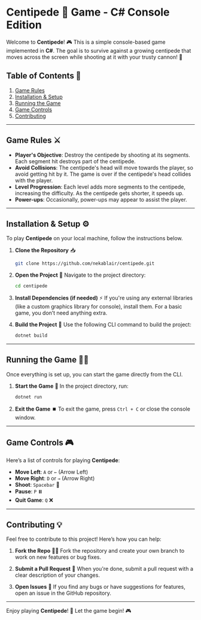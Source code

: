 ﻿# Centipede 🐍 Game - C# Console Edition

Welcome to **Centipede**! 🎮 This is a simple console-based game implemented in **C#**. The goal is to survive against a growing centipede that moves across the screen while shooting at it with your trusty cannon! 🚀

## Table of Contents 📑

1. [Game Rules](#game-rules)
2. [Installation & Setup](#installation-setup)
3. [Running the Game](#running-the-game)
4. [Game Controls](#game-controls)
5. [Contributing](#contributing)

---

## Game Rules ⚔️

- **Player's Objective**: Destroy the centipede by shooting at its segments. Each segment hit destroys part of the centipede.
- **Avoid Collisions**: The centipede's head will move towards the player, so avoid getting hit by it. The game is over if the centipede's head collides with the player.
- **Level Progression**: Each level adds more segments to the centipede, increasing the difficulty. As the centipede gets shorter, it speeds up.
- **Power-ups**: Occasionally, power-ups may appear to assist the player.

---

## Installation & Setup ⚙️

To play **Centipede** on your local machine, follow the instructions below.

1. **Clone the Repository** 📥
   ```bash
   git clone https://github.com/nekablair/centipede.git
   ```

2. **Open the Project** 🔑
   Navigate to the project directory:
   ```bash
   cd centipede
   ```

3. **Install Dependencies (if needed)** ⚡
   If you're using any external libraries (like a custom graphics library for console), install them. For a basic game, you don’t need anything extra.

4. **Build the Project** 🔨
   Use the following CLI command to build the project:
   ```bash
   dotnet build
   ```

---

## Running the Game 🏃‍♂️

Once everything is set up, you can start the game directly from the CLI.

1. **Start the Game** 🚀
   In the project directory, run:
   ```bash
   dotnet run
   ```

2. **Exit the Game** ⏹️
   To exit the game, press `Ctrl + C` or close the console window.

---

## Game Controls 🎮

Here’s a list of controls for playing **Centipede**:

- **Move Left**: `A` or `←` (Arrow Left)
- **Move Right**: `D` or `→` (Arrow Right)
- **Shoot**: `Spacebar` 🔫
- **Pause**: `P` ⏸️
- **Quit Game**: `Q` ❌

---

## Contributing 💡

Feel free to contribute to this project! Here’s how you can help:

1. **Fork the Repo** 🧑‍💻
   Fork the repository and create your own branch to work on new features or bug fixes.

2. **Submit a Pull Request** 🚨
   When you're done, submit a pull request with a clear description of your changes.

3. **Open Issues** 📂
   If you find any bugs or have suggestions for features, open an issue in the GitHub repository.

---

Enjoy playing **Centipede**! 🌟 Let the game begin! 🎮